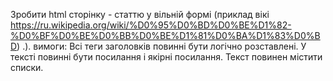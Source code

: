 Зробити html сторінку - статтю у вільній формі (приклад вікі https://ru.wikipedia.org/wiki/%D0%95%D0%BD%D0%BE%D1%82-%D0%BF%D0%BE%D0%BB%D0%BE%D1%81%D0%BA%D1%83%D0%BD) .). вимоги: Всі теги заголовків повинні бути логічно розставлені. У тексті повинні бути посилання і якірні посилання. Текст повинен містити списки.
